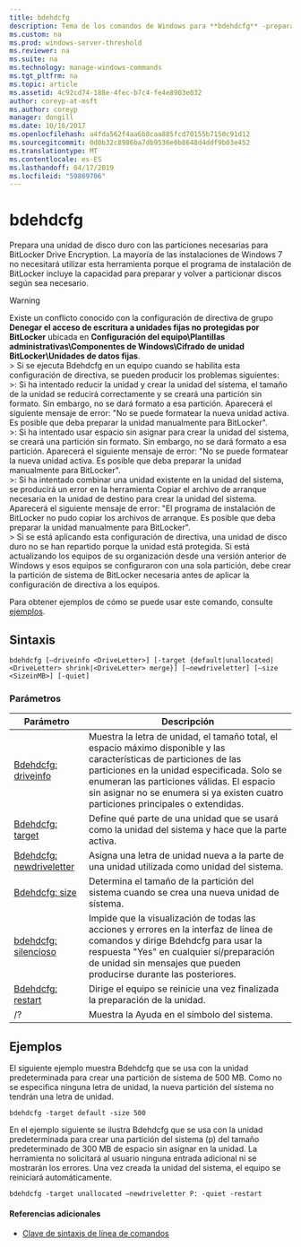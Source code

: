 ```yaml
---
title: bdehdcfg
description: Tema de los comandos de Windows para **bdehdcfg** -prepara una unidad de disco duro con las particiones necesarias para BitLocker Drive Encryption.
ms.custom: na
ms.prod: windows-server-threshold
ms.reviewer: na
ms.suite: na
ms.technology: manage-windows-commands
ms.tgt_pltfrm: na
ms.topic: article
ms.assetid: 4c92cd74-188e-4fec-b7c4-fe4e8903e032
author: coreyp-at-msft
ms.author: coreyp
manager: dongill
ms.date: 10/16/2017
ms.openlocfilehash: a4fda562f4aa6b8caa885fcd70155b7150c91d12
ms.sourcegitcommit: 0d0b32c8986ba7db9536e0b8648d4ddf9b03e452
ms.translationtype: MT
ms.contentlocale: es-ES
ms.lasthandoff: 04/17/2019
ms.locfileid: "59869706"
---
```

# <a name="bdehdcfg"></a>bdehdcfg



Prepara una unidad de disco duro con las particiones necesarias para BitLocker Drive Encryption. La mayoría de las instalaciones de Windows 7 no necesitará utilizar esta herramienta porque el programa de instalación de BitLocker incluye la capacidad para preparar y volver a particionar discos según sea necesario.

> [!WARNING]
> Existe un conflicto conocido con la configuración de directiva de grupo **Denegar el acceso de escritura a unidades fijas no protegidas por BitLocker** ubicada en **Configuración del equipo\Plantillas administrativas\Componentes de Windows\Cifrado de unidad BitLocker\Unidades de datos fijas**.</br>> Si se ejecuta Bdehdcfg en un equipo cuando se habilita esta configuración de directiva, se pueden producir los problemas siguientes:</br>>: Si ha intentado reducir la unidad y crear la unidad del sistema, el tamaño de la unidad se reducirá correctamente y se creará una partición sin formato. Sin embargo, no se dará formato a esa partición. Aparecerá el siguiente mensaje de error: "No se puede formatear la nueva unidad activa. Es posible que deba preparar la unidad manualmente para BitLocker".</br>>: Si ha intentado usar espacio sin asignar para crear la unidad del sistema, se creará una partición sin formato. Sin embargo, no se dará formato a esa partición. Aparecerá el siguiente mensaje de error: "No se puede formatear la nueva unidad activa. Es posible que deba preparar la unidad manualmente para BitLocker".</br>>: Si ha intentado combinar una unidad existente en la unidad del sistema, se producirá un error en la herramienta Copiar el archivo de arranque necesaria en la unidad de destino para crear la unidad del sistema. Aparecerá el siguiente mensaje de error: "El programa de instalación de BitLocker no pudo copiar los archivos de arranque. Es posible que deba preparar la unidad manualmente para BitLocker".</br>> Si se está aplicando esta configuración de directiva, una unidad de disco duro no se han repartido porque la unidad está protegida. Si está actualizando los equipos de su organización desde una versión anterior de Windows y esos equipos se configuraron con una sola partición, debe crear la partición de sistema de BitLocker necesaria antes de aplicar la configuración de directiva a los equipos.

Para obtener ejemplos de cómo se puede usar este comando, consulte [ejemplos](#BKMK_Examples).

## <a name="syntax"></a>Sintaxis

```
bdehdcfg [–driveinfo <DriveLetter>] [-target {default|unallocated|<DriveLetter> shrink|<DriveLetter> merge}] [–newdriveletter] [–size <SizeinMB>] [-quiet]
```

### <a name="parameters"></a>Parámetros

|Parámetro|Descripción|
|---------|-----------|
|[Bdehdcfg: driveinfo](bdehdcfg-driveinfo.md)|Muestra la letra de unidad, el tamaño total, el espacio máximo disponible y las características de particiones de las particiones en la unidad especificada. Solo se enumeran las particiones válidas. El espacio sin asignar no se enumera si ya existen cuatro particiones principales o extendidas.|
|[Bdehdcfg: target](bdehdcfg-target.md)|Define qué parte de una unidad que se usará como la unidad del sistema y hace que la parte activa.|
|[Bdehdcfg: newdriveletter](bdehdcfg-newdriveletter.md)|Asigna una letra de unidad nueva a la parte de una unidad utilizada como unidad del sistema.|
|[Bdehdcfg: size](bdehdcfg-size.md)|Determina el tamaño de la partición del sistema cuando se crea una nueva unidad de sistema.|
|[bdehdcfg: silencioso](bdehdcfg-quiet.md)|Impide que la visualización de todas las acciones y errores en la interfaz de línea de comandos y dirige Bdehdcfg para usar la respuesta "Yes" en cualquier sí/preparación de unidad sin mensajes que pueden producirse durante las posteriores.|
|[Bdehdcfg: restart](bdehdcfg-restart.md)|Dirige el equipo se reinicie una vez finalizada la preparación de la unidad.|
|/?|Muestra la Ayuda en el símbolo del sistema.|

## <a name="BKMK_Examples"></a>Ejemplos

El siguiente ejemplo muestra Bdehdcfg que se usa con la unidad predeterminada para crear una partición de sistema de 500 MB. Como no se especifica ninguna letra de unidad, la nueva partición del sistema no tendrán una letra de unidad.
```
bdehdcfg -target default -size 500
```
En el ejemplo siguiente se ilustra Bdehdcfg que se usa con la unidad predeterminada para crear una partición del sistema (p) del tamaño predeterminado de 300 MB de espacio sin asignar en la unidad. La herramienta no solicitará al usuario ninguna entrada adicional ni se mostrarán los errores. Una vez creada la unidad del sistema, el equipo se reiniciará automáticamente.
```
bdehdcfg -target unallocated –newdriveletter P: -quiet -restart
```

#### <a name="additional-references"></a>Referencias adicionales

-   [Clave de sintaxis de línea de comandos](command-line-syntax-key.md)